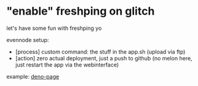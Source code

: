 # "enable" freshping on glitch

let's have some fun with freshping yo

evennode setup:

- [process] custom command: the stuff in the app.sh (upload via ftp)
- [action] zero actual deployment, just a push to github (no melon here, just restart the app via the webinterface)

example:
[deno-page](http://fresh-proxy.eu-4.evennode.com/deno-page)
